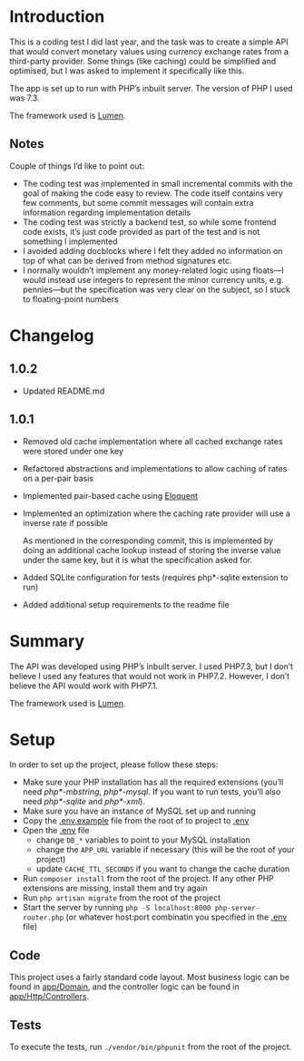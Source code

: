 # Introduction

This is a coding test I did last year, and the task was to create a simple API that would convert monetary values using
currency exchange rates from a third-party provider. Some things (like caching) could be simplified and optimised,
but I was asked to implement it specifically like this.

The app is set up to run with PHP’s inbuilt server. The version of PHP I used was 7.3.

The framework used is [Lumen](https://lumen.laravel.com/).

## Notes

Couple of things I’d like to point out:
- The coding test was implemented in small incremental commits with the goal of making the code easy to review. The code
  itself contains very few comments, but some commit messages will contain extra information regarding implementation details
- The coding test was strictly a backend test, so while some frontend code exists, it’s just code provided as part
  of the test and is not something I implemented
- I avoided adding docblocks where I felt they added no information on top of what can be derived from method signatures etc.
- I normally wouldn’t implement any money-related logic using floats—I would instead use integers to represent the minor currency units,
  e.g. pennies—but the specification was very clear on the subject, so I stuck to floating-point numbers

# Changelog

## 1.0.2

- Updated README.md

## 1.0.1

- Removed old cache implementation where all cached exchange rates were stored under one key
- Refactored abstractions and implementations to allow caching of rates on a per-pair basis
- Implemented pair-based cache using [Eloquent](https://laravel.com/docs/6.x/eloquent)
- Implemented an optimization where the caching rate provider will use a inverse rate if possible

  As mentioned in the corresponding commit, this is implemented by doing an additional cache lookup
  instead of storing the inverse value under the same key, but it is what the specification asked for.
- Added SQLite configuration for tests (requires php*-sqlite extension to run)
- Added additional setup requirements to the readme file


# Summary

The API was developed using PHP’s inbuilt server. I used PHP7.3, but I don’t believe I used any features
that would not work in PHP7.2. However, I don’t believe the API would work with PHP7.1.

The framework used is [Lumen](https://lumen.laravel.com/).

# Setup

In order to set up the project, please follow these steps:
- Make sure your PHP installation has all the required extensions (you’ll need _php*-mbstring_,
  _php*-mysql_. If you want to run tests, you’ll also need _php*-sqlite_ and _php*-xml_).
- Make sure you have an instance of MySQL set up and running
- Copy the [.env.example](.env.example) file from the root of to project to [.env](.env)
- Open the [.env](.env) file
    - change `DB_*` variables to point to your MySQL installation
    - change the `APP_URL` variable if necessary (this will be the root of your project)
    - update `CACHE_TTL_SECONDS` if you want to change the cache duration
- Run `composer install` from the root of the project. If any other PHP extensions are missing,
  install them and try again
- Run `php artisan migrate` from the root of the project
- Start the server by running `php -S localhost:8000 php-server-router.php` (or whatever host:port combinatin
  you specified in the [.env](.env) file)

## Code

This project uses a fairly standard code layout. Most business logic can be found in [app/Domain](app/Domain),
and the controller logic can be found in [app/Http/Controllers](app/Http/Controllers).

## Tests

To execute the tests, run `./vendor/bin/phpunit` from the root of the project.

